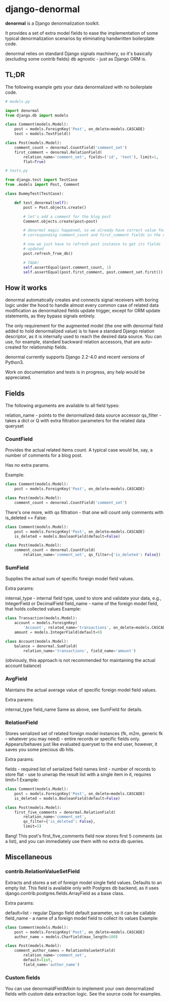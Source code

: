 # django-denormal

**denormal** is a Django denormalization toolkit.

It provides a set of extra model fields to ease the implementation of some typical denormalization scenarios by eliminating handwritten boilerplate code.

denormal relies on standard Django signals machinery, so it's basically (excluding some contrib fields) db agnostic - just as Django ORM is.

## TL;DR

The following example gets your data denormalized with no boilerplate code.

```python
# models.py

import denormal
from django.db import models

class Comment(models.Model):
    post = models.ForeignKey('Post', on_delete=models.CASCADE)
    text = models.TextField()

class Post(models.Model):
    comment_count = denormal.CountField('comment_set')
    first_comment = denormal.RelationField(
        relation_name='comment_set', fields=('id', 'text'), limit=1,
        flat=True)

# tests.py

from django.test import TestCase
from .models import Post, Comment

class DummyTest(TestCase):

    def test_denormal(self):
        post = Post.objects.create()

        # let's add a comment for the blog post
        Comment.objects.create(post=post)

        # denormal magic happened, so we already have correct value for a
        # corresponding comment_count and first_comment fields in the db

        # now we just have to refresh post instance to get its fields
        # updated
        post.refresh_from_db()

        # TADA!
        self.assertEqual(post.comment_count, 1)
        self.assertEqual(post.first_comment, post.comment_set.first())
```

## How it works
denormal automatically creates and connects signal receivers with boring logic under the hood to handle almost every common case of related data modification as denormalized fields update trigger, except for ORM update statements, as they bypass signals entirely.

The only requirement for the augmented model (the one with denormal field added to hold denormalized value) is to have a standard Django relation descriptor, as it is internally used to reach the desired data source. You can use, for example, standard backward relation accessors, that are auto-created for relationship fields.

denormal currently supports Django 2.2-4.0 and recent versions of Python3.

Work on documentation and tests is in progress, any help would be appreciated.

## Fields
The following arguments are available to all field types:

relation_name - points to the denormalized data source accessor
qs_filter - takes a dict or Q with extra filtration parameters for the related data queryset

### CountField
Provides the actual related items count. A typical case would be, say, a number of comments for a blog post.

Has no extra params.

Example:
```python
class Comment(models.Model):
    post = models.ForeignKey('Post', on_delete=models.CASCADE)

class Post(models.Model):
    comment_count = denormal.CountField('comment_set')
```

There's one more, with qs filtration - that one will count only comments with is_deleted == False:

```python
class Comment(models.Model):
    post = models.ForeignKey('Post', on_delete=models.CASCADE)
    is_deleted = models.BooleanField(default=False)

class Post(models.Model):
    comment_count = denormal.CountField(
        relation_name='comment_set', qs_filter={'is_deleted': False})
```

### SumField
Supplies the actual sum of specific foreign model field values.

Extra params:

internal_type - internal field type, used to store and validate your data, e.g., IntegerField or DecimalField
field_name - name of the foreign model field, that holds collected values
Example:

```python
class Transaction(models.Model):
    account = models.ForeignKey(
        'Account', related_name='transactions', on_delete=models.CASCADE)
    amount = models.IntegerField(default=0)

class Account(models.Model):
    balance = denormal.SumField(
        relation_name='transactions', field_name='amount')
```

(obviously, this approach is not recommended for maintaining the actual account balance)

### AvgField
Maintains the actual average value of specific foreign model field values.

Extra params:

internal_type
field_name
Same as above, see SumField for details.

### RelationField
Stores serialized set of related foreign model instances (fk, m2m, generic fk - whatever you may need) - entire records or specific fields only. Appears/behaves just like evaluated queryset to the end user, however, it saves you some precious db hits.

Extra params:

fields - required list of serialized field names
limit - number of records to store
flat - use to unwrap the result list with a single item in it, requires limit=1
Example:

```python
class Comment(models.Model):
    post = models.ForeignKey('Post', on_delete=models.CASCADE)
    is_deleted = models.BooleanField(default=False)

class Post(models.Model):
    first_five_comments = denormal.RelationField(
        relation_name='comment_set',
        qs_filter={'is_deleted': False},
        limit=5)
```

Bang! This post's first_five_comments field now stores first 5 comments (as a list), and you can immediately use them with no extra db queries.

## Miscellaneous
### contrib.RelationValueSetField
Extracts and stores a set of foreign model single field values. Defaults to an empty list.
This field is available only with Postgres db backend, as it uses django.contrib.postgres.fields.ArrayField as a base class.

Extra params:

default=list - regular Django field default parameter, so it can be callable
field_name - a name of a foreign model field to collect its values
Example:

```python
class Comment(models.Model):
    post = models.ForeignKey('Post', on_delete=models.CASCADE)
    author_name = models.CharField(max_length=100)

class Post(models.Model):
    comment_author_names = RelationValueSetField(
        relation_name='comment_set',
        default=list,
        field_name='author_name')
```

### Custom fields
You can use denormaldFieldMixin to implement your own denormalized fields with custom data extraction logic. See the source code for examples.

